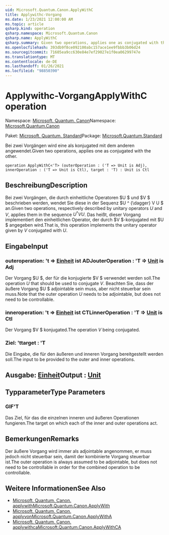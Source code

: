 ```yaml
---
uid: Microsoft.Quantum.Canon.ApplyWithC
title: Applywithc-Vorgang
ms.date: 1/23/2021 12:00:00 AM
ms.topic: article
qsharp.kind: operation
qsharp.namespace: Microsoft.Quantum.Canon
qsharp.name: ApplyWithC
qsharp.summary: Given two operations, applies one as conjugated with the other.
ms.openlocfilehash: 393db9f8ce092100abc157ace1ee9fbbb3b06d24
ms.sourcegitcommit: 71605ea9cc630e84e7ef29027e1f0ea06299747e
ms.translationtype: MT
ms.contentlocale: de-DE
ms.lasthandoff: 01/26/2021
ms.locfileid: "98850390"
---
```

# <a name="applywithc-operation"></a><span data-ttu-id="34219-102">Applywithc-Vorgang</span><span class="sxs-lookup"><span data-stu-id="34219-102">ApplyWithC operation</span></span>

<span data-ttu-id="34219-103">Namespace: [Microsoft. Quantum. Canon](xref:Microsoft.Quantum.Canon)</span><span class="sxs-lookup"><span data-stu-id="34219-103">Namespace: [Microsoft.Quantum.Canon](xref:Microsoft.Quantum.Canon)</span></span>

<span data-ttu-id="34219-104">Paket: [Microsoft. Quantum. Standard](https://nuget.org/packages/Microsoft.Quantum.Standard)</span><span class="sxs-lookup"><span data-stu-id="34219-104">Package: [Microsoft.Quantum.Standard](https://nuget.org/packages/Microsoft.Quantum.Standard)</span></span>


<span data-ttu-id="34219-105">Bei zwei Vorgängen wird eine als konjugated mit dem anderen angewendet.</span><span class="sxs-lookup"><span data-stu-id="34219-105">Given two operations, applies one as conjugated with the other.</span></span>

```qsharp
operation ApplyWithC<'T> (outerOperation : ('T => Unit is Adj), innerOperation : ('T => Unit is Ctl), target : 'T) : Unit is Ctl
```


## <a name="description"></a><span data-ttu-id="34219-106">Beschreibung</span><span class="sxs-lookup"><span data-stu-id="34219-106">Description</span></span>

<span data-ttu-id="34219-107">Bei zwei Vorgängen, die durch einheitliche Operatoren $U $ und $V $ beschrieben werden, wendet Sie diese in der Sequenz $U ^ {\dagger} V U $ an.</span><span class="sxs-lookup"><span data-stu-id="34219-107">Given two operations, respectively described by unitary operators $U$ and $V$, applies them in the sequence $U^{\dagger} V U$.</span></span> <span data-ttu-id="34219-108">Das heißt, dieser Vorgang implementiert den einheitlichen Operator, der durch $V $-konjugated mit $U $ angegeben wird.</span><span class="sxs-lookup"><span data-stu-id="34219-108">That is, this operation implements the unitary operator given by $V$ conjugated with $U$.</span></span>

## <a name="input"></a><span data-ttu-id="34219-109">Eingabe</span><span class="sxs-lookup"><span data-stu-id="34219-109">Input</span></span>

### <a name="outeroperation--t--unit--is-adj"></a><span data-ttu-id="34219-110">outeroperation: 't => [Einheit](xref:microsoft.quantum.lang-ref.unit)  ist ADJ</span><span class="sxs-lookup"><span data-stu-id="34219-110">outerOperation : 'T => [Unit](xref:microsoft.quantum.lang-ref.unit)  is Adj</span></span>

<span data-ttu-id="34219-111">Der Vorgang $U $, der für die konjugierte $V $ verwendet werden soll.</span><span class="sxs-lookup"><span data-stu-id="34219-111">The operation $U$ that should be used to conjugate $V$.</span></span> <span data-ttu-id="34219-112">Beachten Sie, dass der äußere Vorgang $U $ adjointable sein muss, aber nicht steuerbar sein muss.</span><span class="sxs-lookup"><span data-stu-id="34219-112">Note that the outer operation $U$ needs to be adjointable, but does not need to be controllable.</span></span>


### <a name="inneroperation--t--unit--is-ctl"></a><span data-ttu-id="34219-113">inneroperation: 't => [Einheit](xref:microsoft.quantum.lang-ref.unit)  ist CTL</span><span class="sxs-lookup"><span data-stu-id="34219-113">innerOperation : 'T => [Unit](xref:microsoft.quantum.lang-ref.unit)  is Ctl</span></span>

<span data-ttu-id="34219-114">Der Vorgang $V $ konjugated.</span><span class="sxs-lookup"><span data-stu-id="34219-114">The operation $V$ being conjugated.</span></span>


### <a name="target--t"></a><span data-ttu-id="34219-115">Ziel: 't</span><span class="sxs-lookup"><span data-stu-id="34219-115">target : 'T</span></span>

<span data-ttu-id="34219-116">Die Eingabe, die für den äußeren und inneren Vorgang bereitgestellt werden soll.</span><span class="sxs-lookup"><span data-stu-id="34219-116">The input to be provided to the outer and inner operations.</span></span>



## <a name="output--unit"></a><span data-ttu-id="34219-117">Ausgabe: [Einheit](xref:microsoft.quantum.lang-ref.unit)</span><span class="sxs-lookup"><span data-stu-id="34219-117">Output : [Unit](xref:microsoft.quantum.lang-ref.unit)</span></span>



## <a name="type-parameters"></a><span data-ttu-id="34219-118">Typparameter</span><span class="sxs-lookup"><span data-stu-id="34219-118">Type Parameters</span></span>

### <a name="t"></a><span data-ttu-id="34219-119">GIF</span><span class="sxs-lookup"><span data-stu-id="34219-119">'T</span></span>

<span data-ttu-id="34219-120">Das Ziel, für das die einzelnen inneren und äußeren Operationen fungieren.</span><span class="sxs-lookup"><span data-stu-id="34219-120">The target on which each of the inner and outer operations act.</span></span>

## <a name="remarks"></a><span data-ttu-id="34219-121">Bemerkungen</span><span class="sxs-lookup"><span data-stu-id="34219-121">Remarks</span></span>

<span data-ttu-id="34219-122">Der äußere Vorgang wird immer als adjointable angenommen, er muss jedoch nicht steuerbar sein, damit der kombinierte Vorgang steuerbar ist.</span><span class="sxs-lookup"><span data-stu-id="34219-122">The outer operation is always assumed to be adjointable, but does not need to be controllable in order for the combined operation to be controllable.</span></span>

## <a name="see-also"></a><span data-ttu-id="34219-123">Weitere Informationen</span><span class="sxs-lookup"><span data-stu-id="34219-123">See Also</span></span>

- [<span data-ttu-id="34219-124">Microsoft. Quantum. Canon. applywith</span><span class="sxs-lookup"><span data-stu-id="34219-124">Microsoft.Quantum.Canon.ApplyWith</span></span>](xref:Microsoft.Quantum.Canon.ApplyWith)
- [<span data-ttu-id="34219-125">Microsoft. Quantum. Canon. applyvon</span><span class="sxs-lookup"><span data-stu-id="34219-125">Microsoft.Quantum.Canon.ApplyWithA</span></span>](xref:Microsoft.Quantum.Canon.ApplyWithA)
- [<span data-ttu-id="34219-126">Microsoft. Quantum. Canon. applywithca</span><span class="sxs-lookup"><span data-stu-id="34219-126">Microsoft.Quantum.Canon.ApplyWithCA</span></span>](xref:Microsoft.Quantum.Canon.ApplyWithCA)